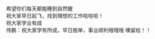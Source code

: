 
<!DOCTYPE html>
<html lang="en">
<head>
    <meta charset="UTF-8">
    <meta name="viewport" content="width=device-width, initial-scale=1.0">
    <title>祝福语页面</title>
</head>
<body>
     <!-- 揭章翔 -->
    <div>希望你们每天都能睡到自然醒</div>
    <!-- 张彧豪 -->
    </div>祝大家早日起飞，找到理想的工作哈哈哈！</div>
    <!-- 陈俊先 -->
    <div>祝大家学业有成</div>
</body>
</html>
伟鹏：祝大家学有所成，早日脱单，事业顺利哦哦哦 噢留给！！
